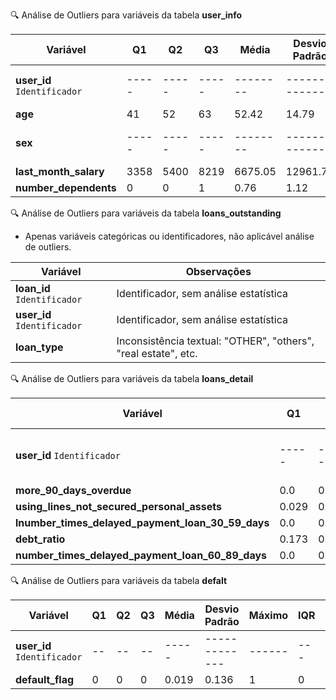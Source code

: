 🔍 Análise de Outliers para variáveis da tabela **user_info**

| Variável                                                | Q1    | Q2    | Q3    | Média    | Desvio Padrão | Máximo    | IQR  | Limite inferior| Limite superior |
| ------------------------------------------------------- | ----- | ----- | ----- | -------- | ------------- | --------- |----- | -------------- | --------------- |
| **user_id**     `Identificador`                         | ----- | ----- | ----- | -------- | ------------- | --------- |----- | -------------- | --------------- |
| **age**                                                 | 41    | 52    | 63    | 52.42    | 14.79         | 109       | 22   | 8              | 96              |
| **sex**                                                 | ----- | ----- | ----- | -------- | ------------- | --------- |----- | -------------- | --------------- |
| **last_month_salary**                                   |  3358 | 5400  | 8219  | 6675.05  | 12961.78      | 1560100   | 4861 | -3933.5        | 15510.5         |
| **number_dependents**                                   | 0     | 0     | 1     | 0.76     | 1.12          | 13        | 1    | -1.5           | 2.5             |

🔍 Análise de Outliers para variáveis da tabela **loans_outstanding**
- Apenas variáveis categóricas ou identificadores, não aplicável análise de outliers.

| Variável    | Observações                                                                     |
| ---------------------------- | -------------------------------------------------------------- |
| **loan_id**  `Identificador` | Identificador, sem análise estatística                         |
| **user_id**  `Identificador` | Identificador, sem análise estatística                         |
| **loan_type**                | Inconsistência textual: "OTHER", "others", "real estate", etc. |

🔍 Análise de Outliers para variáveis da tabela **loans_detail**

| Variável                                                | Q1    | Q2    | Q3    | Média  | Desvio Padrão | Máximo  | IQR   | Limite Inferior | Limite Superior |
| ------------------------------------------------------- | ----- | ----- | ----- | -------| ------------- | --------|  ---- | ----------------|  -------------- |
| **user_id** `Identificador`                             | ----- | ----- | ----- | -------| ------------- | --------|  ---- | ----------------|  -------------- |
| **more_90_days_overdue**                                |  0.0  | 0.0   | 0.0   | 0.261  | 4.12          | 98.0    | 0.0   | 0.0             | 0.0             |
| **using_lines_not_secured_personal_assets**             | 0.029 | 0.151 | 0.545 | 5.807  | 223.41        | 22000.0 | 0.516 | -0.745          | 1.319           |
| **lnumber_times_delayed_payment_loan_30_59_days**       |  0.0  | 0.0   | 0.0   | 0.419  | 4.144         | 98.0    | 0.0   | 0.0             | 0.0             |
| **debt_ratio**                                          | 0.173 | 0.361 | 0.891 | 351.58 | 2011.63       | 307001  | 0.718 | -0.905          | 1.968           |
| **number_times_delayed_payment_loan_60_89_days**        |  0.0  | 0.0   | 0.0   | 0.238  | 4.106         | 98.0    | 0.0   | 0.0             | 0.0             |

🔍 Análise de Outliers para variáveis da tabela **defalt**

| Variável                    | Q1 | Q2 | Q3 | Média | Desvio Padrão | Máximo | IQR | Limite Inferior | Limite Superior |
| --------------------------- | -- | -- | -- | ----- | ------------- | ------ | --- | --------------- | --------------- |
| **user_id** `Identificador` | -- | -- | -- | ----- | ------------- | ------ | --- | --------------- | --------------- |
| **default_flag**            | 0  | 0  | 0  | 0.019 | 0.136         | 1      | 0   | 0               | 0               |
